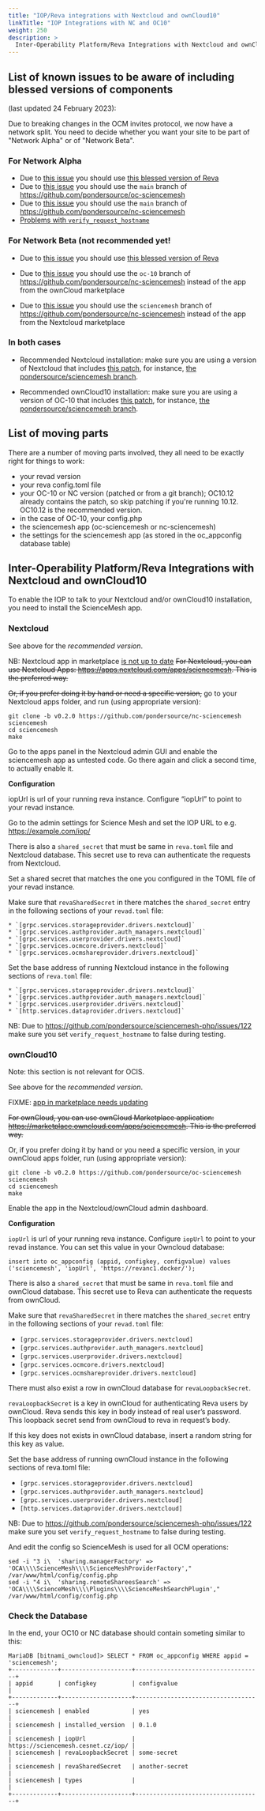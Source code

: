 ```yaml
---
title: "IOP/Reva integrations with Nextcloud and ownCloud10"
linkTitle: "IOP Integrations with NC and OC10"
weight: 250
description: >
  Inter-Operability Platform/Reva Integrations with Nextcloud and ownCloud10
---
```


## List of known issues to be aware of including **blessed versions** of components
(last updated 24 February 2023):

Due to breaking changes in the OCM invites protocol, we now have a network split. You need to decide whether you want your site to be part of "Network Alpha" or of "Network Beta".

### For Network Alpha
* Due to [this issue](https://github.com/pondersource/sciencemesh-php/issues/133) you should use [this blessed version of Reva](https://hub.docker.com/layers/michielbdejong/reva/mentix-fixes/images/sha256-1892d788892022606fc305338e72dba9cbe17ebda7c719f842a5c774b33193b4?context=explore)
* Due to [this issue](https://github.com/pondersource/oc-sciencemesh/pull/39#issuecomment-1402051991) you should use the `main` branch of https://github.com/pondersource/oc-sciencemesh
* Due to [this issue](https://github.com/pondersource/sciencemesh-php/issues/135) you should use the `main` branch of https://github.com/pondersource/nc-sciencemesh
* [Problems with `verify_request_hostname`](https://github.com/pondersource/sciencemesh-php/issues/122)

### For Network Beta (not recommended yet!
* Due to [this issue](https://github.com/cs3org/reva/issues/3677) you should use [this blessed version of Reva](https://hub.docker.com/r/pondersource/dev-stock-revad-network-beta)

* Due to [this issue](https://github.com/pondersource/oc-sciencemesh/pull/39#issuecomment-1402051991) you should use the `oc-10` branch of https://github.com/pondersource/nc-sciencemesh instead of the app from the ownCloud marketplace
* Due to [this issue](https://github.com/pondersource/sciencemesh-php/issues/135) you should use the `sciencemesh` branch of https://github.com/pondersource/nc-sciencemesh instead of the app from the Nextcloud marketplace


### In both cases
* Recommended Nextcloud installation: make sure you are using a version of Nextcloud that includes [this patch](https://patch-diff.githubusercontent.com/raw/nextcloud/server/pull/36228.patch),
for instance, [the pondersource/sciencemesh branch](https://github.com/pondersource/server/tree/sciencemesh).

* Recommended ownCloud10 installation: make sure you are using a version of OC-10 that includes [this patch](https://patch-diff.githubusercontent.com/raw/owncloud/core/pull/40577.patch),
for instance, [the pondersource/sciencemesh branch](https://github.com/pondersource/core/tree/sciencemesh).

## List of moving parts

There are a number of moving parts involved, they all need to be exactly right for things to work:
* your revad version
* your reva config.toml file
* your OC-10 or NC version (patched or from a git branch); OC10.12 already contains the patch, so skip patching if you're running 10.12. OC10.12 is the recommended version.
* in the case of OC-10, your config.php
* the sciencemesh app (oc-sciencemesh or nc-sciencemesh)
* the settings for the sciencemesh app (as stored in the oc_appconfig database table)

## Inter-Operability Platform/Reva Integrations with Nextcloud and ownCloud10

To enable the IOP to talk to your Nextcloud and/or ownCloud10 installation,
you need to install the ScienceMesh app.

### Nextcloud

See above for the *recommended version*.

NB: Nextcloud app in marketplace [is not up to date](https://github.com/pondersource/sciencemesh-php/issues/135)
~~For Nextcloud, you can use Nextcloud Apps:
https://apps.nextcloud.com/apps/sciencemesh.
This is the preferred way.~~

~~Or, if you prefer doing it by hand or need a specific version,~~ go to your Nextcloud apps folder, and run (using appropriate version):

```
git clone -b v0.2.0 https://github.com/pondersource/nc-sciencemesh sciencemesh
cd sciencemesh
make
```

Go to the apps panel in the Nextcloud admin GUI and enable the sciencemesh app as untested code.
Go there again and click a second time, to actually enable it.

**Configuration**

iopUrl is url of your running reva instance. Configure “iopUrl” to point to your revad instance.

Go to the admin settings for Science Mesh and set the IOP URL to e.g. https://example.com/iop/

There is also a `shared_secret` that must be same in `reva.toml` file and Nextcloud database. This secret use to reva can authenticate the requests from Nextcloud.

Set a shared secret that matches the one you configured in the TOML file of your revad instance.

Make sure that `revaSharedSecret` in there matches the `shared_secret` entry in the following sections of your `revad.toml` file:

    * `[grpc.services.storageprovider.drivers.nextcloud]`
    * `[grpc.services.authprovider.auth_managers.nextcloud]`
    * `[grpc.services.userprovider.drivers.nextcloud]`
    * `[grpc.services.ocmcore.drivers.nextcloud]`
    * `[grpc.services.ocmshareprovider.drivers.nextcloud]`

Set the base address of running Nextcloud instance in the following sections of `reva.toml` file:

    * `[grpc.services.storageprovider.drivers.nextcloud]`
    * `[grpc.services.authprovider.auth_managers.nextcloud]`
    * `[grpc.services.userprovider.drivers.nextcloud]`
    * `[http.services.dataprovider.drivers.nextcloud]`

NB: Due to https://github.com/pondersource/sciencemesh-php/issues/122 make sure you set `verify_request_hostname` to false during testing.


### ownCloud10

Note: this section is not relevant for OCIS.

See above for the *recommended version*.

FIXME: [app in marketplace needs updating](https://github.com/pondersource/oc-sciencemesh/pull/39#issuecomment-1402051991)

~~For ownCloud, you can use ownCloud Marketplace application:
https://marketplace.owncloud.com/apps/sciencemesh. This is the preferred
way.~~

Or, if you prefer doing it by hand or you need a specific version, in your ownCloud apps folder, run (using appropriate version):

```
git clone -b v0.2.0 https://github.com/pondersource/oc-sciencemesh sciencemesh
cd sciencemesh
make
```

Enable the app in the Nextcloud/ownCloud admin dashboard.

**Configuration**

`iopUrl` is url of your running reva instance. Configure `iopUrl` to point to your revad instance. You can set this value in your Owncloud database:

```
insert into oc_appconfig (appid, configkey, configvalue) values ('sciencemesh', 'iopUrl', 'https://revanc1.docker/');
```

There is also a `shared_secret` that must be same in `reva.toml` file and ownCloud database. This secret use to Reva can authenticate the requests from ownCloud.

Make sure that `revaSharedSecret` in there matches the `shared_secret` entry in the following sections of your `revad.toml` file:

   * `[grpc.services.storageprovider.drivers.nextcloud]`
   * `[grpc.services.authprovider.auth_managers.nextcloud]`
   * `[grpc.services.userprovider.drivers.nextcloud]`
   * `[grpc.services.ocmcore.drivers.nextcloud]`
   * `[grpc.services.ocmshareprovider.drivers.nextcloud]`

There must also exist a row in ownCloud database for `revaLoopbackSecret`.

`revaLoopbackSecret` is a key in ownCloud for authenticating Reva users by ownCloud. Reva sends this key in body instead of real user’s password. This loopback secret send from ownCloud to reva in request’s body.

If this key does not exists in ownCloud database, insert a random string for this key as value.

Set the base address of running ownCloud instance in the following sections of reva.toml file:

   * `[grpc.services.storageprovider.drivers.nextcloud]`
   * `[grpc.services.authprovider.auth_managers.nextcloud]`
   * `[grpc.services.userprovider.drivers.nextcloud]`
   * `[http.services.dataprovider.drivers.nextcloud]`

NB: Due to https://github.com/pondersource/sciencemesh-php/issues/122 make sure you set `verify_request_hostname` to false during testing.


And edit the config so ScienceMesh is used for all OCM operations:
```
sed -i "3 i\  'sharing.managerFactory' => 'OCA\\\\ScienceMesh\\\\ScienceMeshProviderFactory'," /var/www/html/config/config.php
sed -i "4 i\  'sharing.remoteShareesSearch' => 'OCA\\\\ScienceMesh\\\\Plugins\\\\ScienceMeshSearchPlugin'," /var/www/html/config/config.php
```

### Check the Database

In the end, your OC10 or NC database should contain someting similar to this:

```
MariaDB [bitnami_owncloud]> SELECT * FROM oc_appconfig WHERE appid = 'sciencemesh';
+-------------+--------------------+------------------------------------+
| appid       | configkey          | configvalue                        |
+-------------+--------------------+------------------------------------+
| sciencemesh | enabled            | yes                                |
| sciencemesh | installed_version  | 0.1.0                              |
| sciencemesh | iopUrl             | https://sciencemesh.cesnet.cz/iop/ |
| sciencemesh | revaLoopbackSecret | some-secret                        |
| sciencemesh | revaSharedSecret   | another-secret                     |
| sciencemesh | types              |                                    |
+-------------+--------------------+------------------------------------+
```

